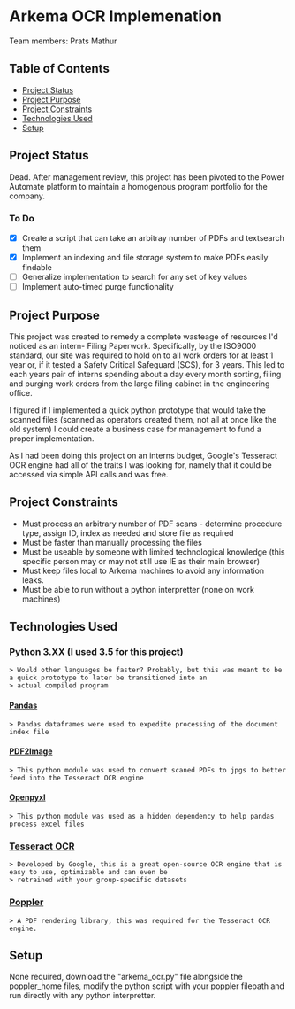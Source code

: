 # Arkema OCR Implemenation
Team members: Prats Mathur

## Table of Contents
* [Project Status](#project-status)
* [Project Purpose](#project-purpose)
* [Project Constraints](#project-constraints)
* [Technologies Used](#technologies-Used)
* [Setup](#setup)

## Project Status
Dead.
After management review, this project has been pivoted to the Power Automate platform to maintain a homogenous program portfolio for the company.

### To Do
* [X] Create a script that can take an arbitray number of PDFs and textsearch them
* [X] Implement an indexing and file storage system to make PDFs easily findable
* [ ] Generalize implementation to search for any set of key values
* [ ] Implement auto-timed purge functionality

## Project Purpose
This project was created to remedy a complete wasteage of resources I'd noticed as an intern- Filing Paperwork. Specifically, by the ISO9000 standard, our site was required to hold on to all work orders for at least 1 year or, if it tested a Safety Critical Safeguard (SCS), for 3 years. This led to each years pair of interns spending about a day every month sorting, filing and purging work orders from the large filing cabinet in the engineering office.

I figured if I implemented a quick python prototype that would take the scanned files (scanned as operators created them, not all at once like the old system) I could create a business case for management to fund a proper implementation. 

As I had been doing this project on an interns budget, Google's Tesseract OCR engine had all of the traits I was looking for, namely that it could be accessed via simple API calls and was free.

## Project Constraints
 
* Must process an arbitrary number of PDF scans - determine procedure type, assign ID, index as needed and store file as required
* Must be faster than manually processing the files
* Must be useable by someone with limited technological knowledge (this specific person may or may not still use IE as their main browser)
* Must keep files local to Arkema machines to avoid any information leaks.
* Must be able to run without a python interpretter (none on work machines)

## Technologies Used

### Python 3.XX (I used 3.5 for this project)
    > Would other languages be faster? Probably, but this was meant to be a quick prototype to later be transitioned into an
    > actual compiled program
#### [Pandas](https://pandas.pydata.org/)
    > Pandas dataframes were used to expedite processing of the document index file
#### [PDF2Image](https://pypi.org/project/pdf2image/)
    > This python module was used to convert scaned PDFs to jpgs to better feed into the Tesseract OCR engine
#### [Openpyxl](https://openpyxl.readthedocs.io/)
    > This python module was used as a hidden dependency to help pandas process excel files

### [Tesseract OCR](https://github.com/tesseract-ocr/)
    > Developed by Google, this is a great open-source OCR engine that is easy to use, optimizable and can even be 
    > retrained with your group-specific datasets

### [Poppler](https://poppler.freedesktop.org/)
    > A PDF rendering library, this was required for the Tesseract OCR engine.

## Setup

None required, download the "arkema_ocr.py" file alongside the poppler_home files, modify the python script with your poppler filepath and run directly with any python interpretter.
